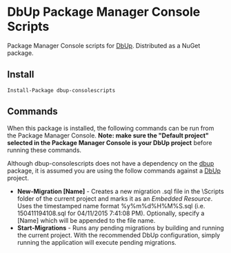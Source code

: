 # DbUp Package Manager Console Scripts
Package Manager Console scripts for [DbUp](http://dbup.github.io/).  Distributed as a NuGet package.

## Install
    Install-Package dbup-consolescripts

## Commands

When this package is installed, the following commands can be run from the Package Manager Console.  **Note: make sure the "Default project" selected in the Package Manager Console is your DbUp project** before running these commands.

Although dbup-consolescripts does not have a dependency on the [dbup](https://www.nuget.org/packages/dbup/) package, it is assumed you are using the follow commands against a [DbUp](http://dbup.github.io/) project.  

- **New-Migration [Name]** - Creates a new migration .sql file in the \Scripts folder of the current project and marks it as an *Embedded Resource*.  Uses the timestamped name format %y%m%d%H%M%S.sql (i.e. 150411194108.sql for 04/11/2015 7:41:08 PM).  Optionally, specify a [Name] which will be appended to the file name.
- **Start-Migrations** - Runs any pending migrations by building and running the current project.  With the recommended DbUp configuration, simply running the application will execute pending migrations.

